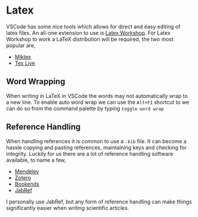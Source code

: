 # Latex

VSCode has some nice tools which allows for direct and easy editing of latex files. An all-one extension to use is [Latex Workshop](https://marketplace.visualstudio.com/items?itemName=James-Yu.latex-workshop). For Latex Workshop to work a LaTeX distribution will be required, the two most popular are,

- [Miktex](https://miktex.org/)
- [Tex Live](https://tug.org/texlive/)

## Word Wrapping

When writing in LaTeX in VSCode the words may not automatically wrap to a new line. To enable auto word wrap we can use the `Alt+F1` shortcut to we can do so from the command palette by typing `toggle word wrap`

## Reference Handling

When handling references it is common to use a `.bib` file. It can become a hassle copying and pasting references, maintaining keys and checking for integrity. Luckily for us there are a lot of reference handling software available, to name a few,

- [Mendeley](https://www.mendeley.com/download-desktop-new/)
- [Zotero](https://www.zotero.org/)
- [Bookends](https://www.sonnysoftware.com/bookends/bookends.html)
- [JabRef](https://www.jabref.org/)

I personally use JabRef, but any form of reference handling can make things significantly easier when writing scientific articles.
